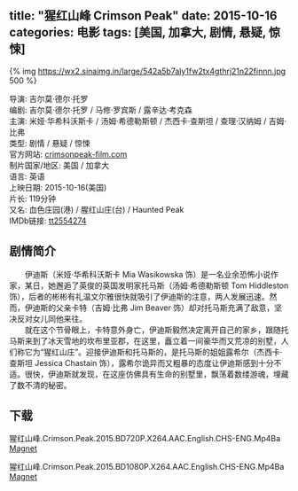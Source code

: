 title: "猩红山峰 Crimson Peak"
date: 2015-10-16
categories: 电影
tags: [美国, 加拿大, 剧情, 悬疑, 惊悚]
---
{% img https://wx2.sinaimg.in/large/542a5b7aly1fw2tx4gthrj21n22finnn.jpg 500 %}

导演: 吉尔莫·德尔·托罗  
编剧: 吉尔莫·德尔·托罗 / 马修·罗宾斯 / 露辛达·考克森  
主演: 米娅·华希科沃斯卡 / 汤姆·希德勒斯顿 / 杰西卡·查斯坦 / 查理·汉纳姆 / 吉姆·比弗  
类型: 剧情 / 悬疑 / 惊悚  
官方网站: [crimsonpeak-film.com](http://crimsonpeak-film.com)  
制片国家/地区: 美国 / 加拿大  
语言: 英语  
上映日期: 2015-10-16(美国)  
片长: 119分钟  
又名: 血色庄园(港) / 腥红山庄(台) / Haunted Peak  
IMDb链接: [tt2554274](http://www.imdb.com/title/tt2554274)

## 剧情简介
　　伊迪斯（米娅·华希科沃斯卡 Mia Wasikowska 饰）是一名业余恐怖小说作家，某日，她邂逅了英俊的英国发明家托马斯（汤姆·希德勒斯顿 Tom Hiddleston 饰），后者的彬彬有礼温文尔雅很快就吸引了伊迪斯的注意，两人发展迅速。然而，伊迪斯的父亲卡特（吉姆·比弗 Jim Beaver 饰）却对托马斯充满了敌意，坚决反对女儿同他来往。  
　　就在这个节骨眼上，卡特意外身亡，伊迪斯毅然决定离开自己的家乡，跟随托马斯来到了冰天雪地的坎布里亚郡，在这里，矗立着一间豪华而又荒凉的别墅，人们称它为“猩红山庄”。迎接伊迪斯和托马斯的，是托马斯的姐姐露希尔（杰西卡·查斯坦 Jessica Chastain 饰），露希尔诡异而又粗暴的态度让伊迪斯感到十分不适。很快，伊迪斯就发现，在这座仿佛具有生命的别墅里，飘荡着数缕游魂，埋藏了数不清的秘密。

## 下载
猩红山峰.Crimson.Peak.2015.BD720P.X264.AAC.English.CHS-ENG.Mp4Ba  
[Magnet](magnet:?xt=urn:btih:6ff9d5c12e8dad2be3ecb38826107e333fefbbf0)

猩红山峰.Crimson.Peak.2015.BD1080P.X264.AAC.English.CHS-ENG.Mp4Ba  
[Magnet](magnet:?xt=urn:btih:152a352ff89c1bae2296b52363aa5bd9f7603618)
